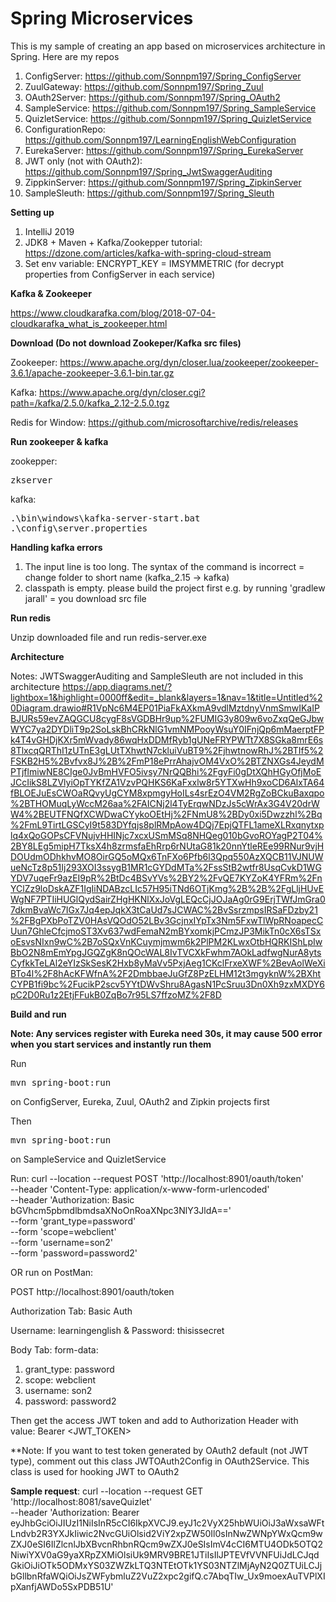 # Spring Microservices 

This is my sample of creating an app based on microservices architecture in Spring. Here are my repos

1. ConfigServer: https://github.com/Sonnpm197/Spring_ConfigServer
2. ZuulGateway: https://github.com/Sonnpm197/Spring_Zuul
3. OAuth2Server: https://github.com/Sonnpm197/Spring_OAuth2
4. SampleService: https://github.com/Sonnpm197/Spring_SampleService
5. QuizletService: https://github.com/Sonnpm197/Spring_QuizletService
6. ConfigurationRepo: https://github.com/Sonnpm197/LearningEnglishWebConfiguration
7. EurekaServer: https://github.com/Sonnpm197/Spring_EurekaServer
8. JWT only (not with OAuth2): https://github.com/Sonnpm197/Spring_JwtSwaggerAuditing
9. ZippkinServer: https://github.com/Sonnpm197/Spring_ZipkinServer
10. SampleSleuth: https://github.com/Sonnpm197/Spring_Sleuth

**Setting up**

1. IntelliJ 2019
2. JDK8 + Maven + Kafka/Zookepper tutorial: https://dzone.com/articles/kafka-with-spring-cloud-stream
3. Set env variable: ENCRYPT_KEY = IMSYMMETRIC (for decrypt properties from ConfigServer in each service)

**Kafka & Zookeeper**

https://www.cloudkarafka.com/blog/2018-07-04-cloudkarafka_what_is_zookeeper.html

**Download (Do not download Zookeper/Kafka src files)**

Zookeeper: https://www.apache.org/dyn/closer.lua/zookeeper/zookeeper-3.6.1/apache-zookeeper-3.6.1-bin.tar.gz

Kafka: https://www.apache.org/dyn/closer.cgi?path=/kafka/2.5.0/kafka_2.12-2.5.0.tgz

Redis for Window: https://github.com/microsoftarchive/redis/releases

**Run zookeeper & kafka**

zookepper: <pre>zkserver</pre>

kafka: <pre>.\bin\windows\kafka-server-start.bat .\config\server.properties</pre>

**Handling kafka errors**

1. The input line is too long. The syntax of the command is incorrect = change folder to short name (kafka_2.15 -> kafka)
2. classpath is empty. please build the project first e.g. by running 'gradlew jarall' = you download src file

**Run redis**

Unzip downloaded file and run redis-server.exe

**Architecture**

Notes: JWTSwaggerAuditing and SampleSleuth are not included in this architecture
https://app.diagrams.net/?lightbox=1&highlight=0000ff&edit=_blank&layers=1&nav=1&title=Untitled%20Diagram.drawio#R1VpNc6M4EP01PiaFkAXkmA9vdlMztdnyVnmSmwIKaIPBJURs59evZAQGCU8cygF8sVGDBHr9up%2FUMIG3y809w6voZxqQeGJbwWYC7ya2DYDliT9p2SoLskBhCRkNlG1vmNMPooyWsuY0IFnjQp6mMaerptFPk4T4vGHDjKXr5mWvady86wqHxDDMfRyb1gUNeFRYPWTt7X8SGka8mrE6s8TlxcqQRThI1zUTnE3gLUtTXhwtN7ckluiVuBT9%2FjhwtnowRhJ%2BTIf5%2FSKB2H5%2Bvfvx8J%2B%2FmP18ePrrAhajvOM4VxO%2BTZNXGs4JeydMPTjflmiwNE8CIge0JvBmHVFO5ivsy7NrQQBhi%2FgyFi0gDtXQhHGyOfjMoEJCcIikS8LZVlyiOpTYKfZA1VzvPQHKS6KaFxxlw8r5YTXwHh9xoCD6AlxTA64fBLOEJuEsCWOaRQvyUgCYM8xpmgyHoILs4srEzO4VM2RgZoBCkuBaxqpo%2BTHOMuqLyWccM26aa%2FAICNj2l4TyErqwNDzJs5cWrAx3G4V20drWW4%2BEUTFNQfXCWDwaCYykoOEtHj%2FNmU8%2BDy0xi5Dwzzhl%2Bq%2FmL9TirtLGSCyI9t583DYfqjs8plRMpAow4DQj7EpjQTFL1ameXLRxqnytxplq4xQoGOPsCFVNujvHHINjc7xcxUSmMSq8NHQeg010bGvoROYagP2T04%2BY8LEg5mipH7TksX4h8zrmsfaEhRrp6rNUtaG81k20nnYtleREe99RNur9vjHDOUdmODhkhvMO8OirGQ5oMQx6TnFXo6Pfb6l3Qpq550AzXQCB11VJNUWueNcTz8p51Ij293XOI3ssygB1MR1cGYDdMTa%2FssStB2wtfr8UsqCvkD1WGYDV7uqeFr9azEI9pR%2BtDc4BSvYVs%2BY2%2FvQE7KYZoK4YFRm%2FnYClZz9loDskAZF1IgIiNDABzcLIc57H95iTNd6OTjKmg%2B%2B%2FgLljHUvEWgNF7PTIiHUGlQydSairZHgHKNlXxJoVgLEQcCjJOJaAg0rG9ErjTWfJmGra07dkmBvaWc7IGx7Jq4epJqkX3tCaUd7sJCWAC%2BvSsrzmpsIRSaFDzby21%2FBgPXbPoTZV0HAsVQOdO52LBv3GcjnxIYpTx3Nm5FxwTlWpRNoapecCUun7GhleCfcjmoST3Xv637wdFemaN2mBYxomkjPCmzJP3MikTn0cX6sTSxoEsvsNIxn9wC%2B7oSQxVnKCuymjmwm6k2PlPM2KLwxOtbHQRKIShLpIwBbO2N8mEmYpgJGQZgK8nQOcWAL8IvTVCXkFwhm7AOkLadfwgNurA8ytsCyfkkTeLAl2eYIzSkSesK2Hxb8yMaVv5PxjAeg1CKclFrxeXWF%2BevAolWeXiBTo4l%2F8hAcKFWfnA%2F2DmbbaeJuGfZ8PzELHM12t3mgyknW%2BXhtCYPB1fi9bc%2FucikP2scv5YYtDWvShru8AgasN1PcSruu3Dn0Xh9zxMXDY6pC2D0Ru1z2EtjFFukB0ZqBo7r95LS7ffzoMZ%2F8D

**Build and run**

**Note: Any services register with Eureka need 30s, it may cause 500 error when you start services and instantly run them**

Run <pre>mvn spring-boot:run</pre> on ConfigServer, Eureka, Zuul, OAuth2 and Zipkin projects first

Then <pre>mvn spring-boot:run</pre> on SampleService and QuizletService

Run: curl --location --request POST 'http://localhost:8901/oauth/token' \
--header 'Content-Type: application/x-www-form-urlencoded' \
--header 'Authorization: Basic bGVhcm5pbmdlbmdsaXNoOnRoaXNpc3NlY3JldA==' \
--form 'grant_type=password' \
--form 'scope=webclient' \
--form 'username=son2' \
--form 'password=password2'

OR run on PostMan:

POST http://localhost:8901/oauth/token

Authorization Tab: Basic Auth

Username: learningenglish & Password: thisissecret

Body Tab: form-data:
1. grant_type: password
2. scope: webclient
3. username: son2
4. password: password2

Then get the access JWT token and add to Authorization Header with value: Bearer <JWT_TOKEN> 

**Note: If you want to test token generated by OAuth2 default (not JWT type), comment out this class JWTOAuth2Config in OAuth2Service. This class is used for hooking JWT to OAuth2

**Sample request**: curl --location --request GET 'http://localhost:8081/saveQuizlet' \
--header 'Authorization: Bearer eyJhbGciOiJIUzI1NiIsInR5cCI6IkpXVCJ9.eyJ1c2VyX25hbWUiOiJ3aWxsaWFtLndvb2R3YXJkIiwic2NvcGUiOlsid2ViY2xpZW50Il0sInNwZWNpYWxQcm9wZXJ0eSI6IlZlcnlJbXBvcnRhbnRQcm9wZXJ0eSIsImV4cCI6MTU4ODk5OTQ2NiwiYXV0aG9yaXRpZXMiOlsiUk9MRV9BRE1JTiIsIlJPTEVfVVNFUiJdLCJqdGkiOiJiOTk5ODMxYS03ZWZkLTQ3NTEtOTk1YS03NTZlMjAyN2Q0ZTUiLCJjbGllbnRfaWQiOiJsZWFybmluZ2VuZ2xpc2gifQ.c7AbqTIw_Ux9moexAuTVPlXIpXanfjAWDo5SxPDB51U'



